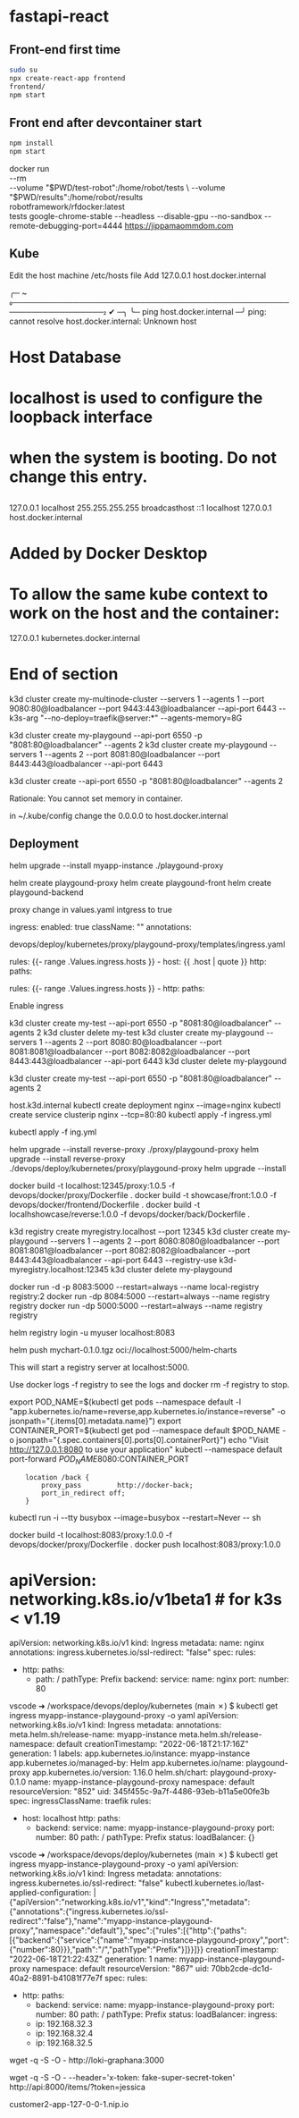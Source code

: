 # fastapi-react

## Front-end first time

```bash
sudo su
npx create-react-app frontend
frontend/
npm start
```

## Front end after devcontainer start

```bash
npm install
npm start

```


docker run \
 --rm \
 --volume "$PWD/test-robot":/home/robot/tests \
 --volume "$PWD/results":/home/robot/results \
 robotframework/rfdocker:latest \
 tests
google-chrome-stable  --headless --disable-gpu --no-sandbox --remote-debugging-port=4444 https://jippamaommdom.com

## Kube

Edit the host machine /etc/hosts file
Add 127.0.0.1       host.docker.internal

╭─ ~ ─────────────────────────────────────────────────────────────────── ✔ ─╮
╰─ ping host.docker.internal                                                 ─╯
ping: cannot resolve host.docker.internal: Unknown host
##
# Host Database
#
# localhost is used to configure the loopback interface
# when the system is booting.  Do not change this entry.
##
127.0.0.1       localhost
255.255.255.255 broadcasthost
::1             localhost
127.0.0.1       host.docker.internal
# Added by Docker Desktop
# To allow the same kube context to work on the host and the container:
127.0.0.1 kubernetes.docker.internal
# End of section

k3d cluster create my-multinode-cluster --servers 1 --agents 1 --port 9080:80@loadbalancer --port 9443:443@loadbalancer --api-port 6443 --k3s-arg "--no-deploy=traefik@server:*" --agents-memory=8G

k3d cluster create my-playgound  --api-port 6550 -p "8081:80@loadbalancer" --agents 2
k3d cluster create my-playgound --servers 1 --agents 2 --port 8081:80@loadbalancer --port 8443:443@loadbalancer --api-port 6443


k3d cluster create --api-port 6550 -p "8081:80@loadbalancer" --agents 2

Rationale: You cannot set memory in container.

in ~/.kube/config change the 0.0.0.0 to host.docker.internal

## Deployment



helm upgrade --install myapp-instance ./playgound-proxy

helm create playgound-proxy
helm create playgound-front
helm create playgound-backend

proxy 
change in values.yaml intgress to true

ingress:
  enabled: true
  className: ""
  annotations:

 devops/deploy/kubernetes/proxy/playgound-proxy/templates/ingress.yaml


  rules:
    {{- range .Values.ingress.hosts }}
    - host: {{ .host | quote }}
      http:
        paths:

  rules:
    {{- range .Values.ingress.hosts }}
    - http:
        paths:


Enable ingress

k3d cluster create my-test --api-port 6550 -p "8081:80@loadbalancer" --agents 2
k3d cluster delete my-test
k3d cluster create my-playgound --servers 1 --agents 2 --port 8080:80@loadbalancer --port 8081:8081@loadbalancer --port 8082:8082@loadbalancer --port 8443:443@loadbalancer --api-port 6443
k3d cluster delete my-playgound

k3d cluster create my-test --api-port 6550 -p "8081:80@loadbalancer" --agents 2

host.k3d.internal
kubectl create deployment nginx --image=nginx
kubectl create service clusterip nginx --tcp=80:80
kubectl apply -f ingress.yml

kubectl apply -f ing.yml


helm upgrade --install reverse-proxy ./proxy/playgound-proxy
helm upgrade --install reverse-proxy  ./devops/deploy/kubernetes/proxy/playgound-proxy
helm upgrade --install 

docker build -t localhost:12345/proxy:1.0.5 -f devops/docker/proxy/Dockerfile .
docker build -t showcase/front:1.0.0 -f devops/docker/frontend/Dockerfile .
docker build -t localhshowcase/reverse:1.0.0 -f devops/docker/back/Dockerfile .

k3d registry create myregistry.localhost --port 12345
k3d cluster create my-playgound --servers 1 --agents 2 --port 8080:8080@loadbalancer --port 8081:8081@loadbalancer --port 8082:8082@loadbalancer --port 8443:443@loadbalancer --api-port 6443 --registry-use k3d-myregistry.localhost:12345
k3d cluster delete my-playgound

docker run -d -p 8083:5000 --restart=always --name local-registry registry:2
docker run -dp 8084:5000 --restart=always --name registry registry
docker run -dp 5000:5000 --restart=always --name registry registry

helm registry login -u myuser localhost:8083

helm push mychart-0.1.0.tgz oci://localhost:5000/helm-charts

This will start a registry server at localhost:5000.

Use docker logs -f registry to see the logs and docker rm -f registry to stop.

  export POD_NAME=$(kubectl get pods --namespace default -l "app.kubernetes.io/name=reverse,app.kubernetes.io/instance=reverse" -o jsonpath="{.items[0].metadata.name}")
  export CONTAINER_PORT=$(kubectl get pod --namespace default $POD_NAME -o jsonpath="{.spec.containers[0].ports[0].containerPort}")
  echo "Visit http://127.0.0.1:8080 to use your application"
  kubectl --namespace default port-forward $POD_NAME 8080:$CONTAINER_PORT


        location /back {
            proxy_pass         http://docker-back;
            port_in_redirect off;
        }

kubectl run -i --tty busybox --image=busybox --restart=Never -- sh

docker build -t localhost:8083/proxy:1.0.0 -f devops/docker/proxy/Dockerfile .
docker push localhost:8083/proxy:1.0.0
# apiVersion: networking.k8s.io/v1beta1 # for k3s < v1.19
apiVersion: networking.k8s.io/v1
kind: Ingress
metadata:
  name: nginx
  annotations:
    ingress.kubernetes.io/ssl-redirect: "false"
spec:
  rules:
  - http:
      paths:
      - path: /
        pathType: Prefix
        backend:
          service:
            name: nginx
            port:
              number: 80





vscode ➜ /workspace/devops/deploy/kubernetes (main ✗) $ kubectl get ingress myapp-instance-playgound-proxy -o yaml
apiVersion: networking.k8s.io/v1
kind: Ingress
metadata:
  annotations:
    meta.helm.sh/release-name: myapp-instance
    meta.helm.sh/release-namespace: default
  creationTimestamp: "2022-06-18T21:17:16Z"
  generation: 1
  labels:
    app.kubernetes.io/instance: myapp-instance
    app.kubernetes.io/managed-by: Helm
    app.kubernetes.io/name: playgound-proxy
    app.kubernetes.io/version: 1.16.0
    helm.sh/chart: playgound-proxy-0.1.0
  name: myapp-instance-playgound-proxy
  namespace: default
  resourceVersion: "852"
  uid: 345f455c-9a7f-4486-93eb-b11a5e00fe3b
spec:
  ingressClassName: traefik
  rules:
  - host: localhost
    http:
      paths:
      - backend:
          service:
            name: myapp-instance-playgound-proxy
            port:
              number: 80
        path: /
        pathType: Prefix
status:
  loadBalancer: {}
  

  vscode ➜ /workspace/devops/deploy/kubernetes (main ✗) $ kubectl get ingress myapp-instance-playgound-proxy -o yaml
apiVersion: networking.k8s.io/v1
kind: Ingress
metadata:
  annotations:
    ingress.kubernetes.io/ssl-redirect: "false"
    kubectl.kubernetes.io/last-applied-configuration: |
      {"apiVersion":"networking.k8s.io/v1","kind":"Ingress","metadata":{"annotations":{"ingress.kubernetes.io/ssl-redirect":"false"},"name":"myapp-instance-playgound-proxy","namespace":"default"},"spec":{"rules":[{"http":{"paths":[{"backend":{"service":{"name":"myapp-instance-playgound-proxy","port":{"number":80}}},"path":"/","pathType":"Prefix"}]}}]}}
  creationTimestamp: "2022-06-18T21:22:43Z"
  generation: 1
  name: myapp-instance-playgound-proxy
  namespace: default
  resourceVersion: "867"
  uid: 70bb2cde-dc1d-40a2-8891-b41081f77e7f
spec:
  rules:
  - http:
      paths:
      - backend:
          service:
            name: myapp-instance-playgound-proxy
            port:
              number: 80
        path: /
        pathType: Prefix
status:
  loadBalancer:
    ingress:
    - ip: 192.168.32.3
    - ip: 192.168.32.4
    - ip: 192.168.32.5

  wget -q -S -O - http://loki-graphana:3000

  wget -q -S -O - --header='x-token: fake-super-secret-token'  http://api:8000/items/?token=jessica


  customer2-app-127-0-0-1.nip.io
